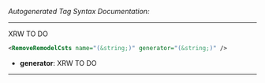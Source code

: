 <!-- THIS IS AN AUTOGENERATED FILE: Don't edit it directly, instead change the schema definition in the code itself. -->

_Autogenerated Tag Syntax Documentation:_

---
XRW TO DO

```xml
<RemoveRemodelCsts name="(&string;)" generator="(&string;)" />
```

-   **generator**: XRW TO DO

---

